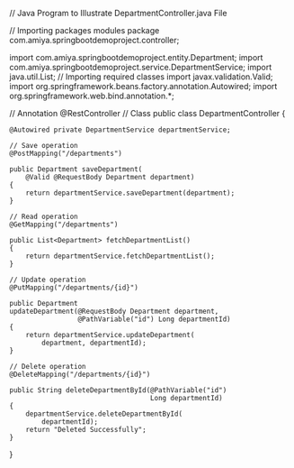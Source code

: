 // Java Program to Illustrate DepartmentController.java File

// Importing packages modules
package com.amiya.springbootdemoproject.controller;

import com.amiya.springbootdemoproject.entity.Department;
import com.amiya.springbootdemoproject.service.DepartmentService;
import java.util.List;
// Importing required classes
import javax.validation.Valid;
import org.springframework.beans.factory.annotation.Autowired;
import org.springframework.web.bind.annotation.*;

// Annotation
@RestController
// Class
public class DepartmentController {

    @Autowired private DepartmentService departmentService;

    // Save operation
    @PostMapping("/departments")

    public Department saveDepartment(
        @Valid @RequestBody Department department)
    {
        return departmentService.saveDepartment(department);
    }

    // Read operation
    @GetMapping("/departments")

    public List<Department> fetchDepartmentList()
    {
        return departmentService.fetchDepartmentList();
    }

    // Update operation
    @PutMapping("/departments/{id}")

    public Department
    updateDepartment(@RequestBody Department department,
                     @PathVariable("id") Long departmentId)
    {
        return departmentService.updateDepartment(
            department, departmentId);
    }

    // Delete operation
    @DeleteMapping("/departments/{id}")

    public String deleteDepartmentById(@PathVariable("id")
                                       Long departmentId)
    {
        departmentService.deleteDepartmentById(
            departmentId);
        return "Deleted Successfully";
    }
}

